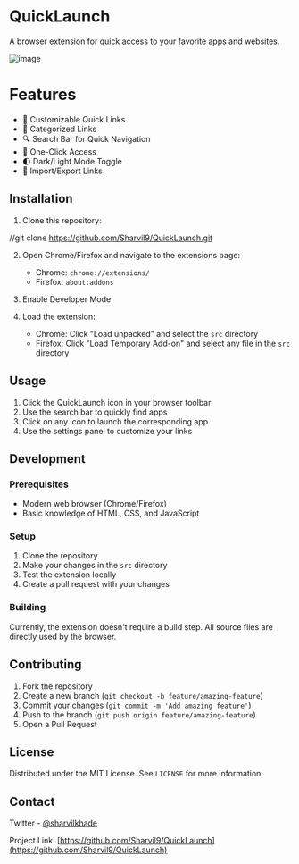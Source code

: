 # QuickLaunch

A browser extension for quick access to your favorite apps and websites.

![image](https://github.com/user-attachments/assets/1dcf2d32-13d6-4faf-ba81-7b5f88c22117)


# Features

- 🚀 Customizable Quick Links
- 📁 Categorized Links
- 🔍 Search Bar for Quick Navigation
- 🎯 One-Click Access
- 🌓 Dark/Light Mode Toggle
- 💾 Import/Export Links

## Installation

1. Clone this repository:

//git clone https://github.com/Sharvil9/QuickLaunch.git

2. Open Chrome/Firefox and navigate to the extensions page:
   - Chrome: `chrome://extensions/`
   - Firefox: `about:addons`

3. Enable Developer Mode

4. Load the extension:
   - Chrome: Click "Load unpacked" and select the `src` directory
   - Firefox: Click "Load Temporary Add-on" and select any file in the `src` directory

## Usage

1. Click the QuickLaunch icon in your browser toolbar
2. Use the search bar to quickly find apps
3. Click on any icon to launch the corresponding app
4. Use the settings panel to customize your links

## Development

### Prerequisites

- Modern web browser (Chrome/Firefox)
- Basic knowledge of HTML, CSS, and JavaScript

### Setup

1. Clone the repository
2. Make your changes in the `src` directory
3. Test the extension locally
4. Create a pull request with your changes

### Building

Currently, the extension doesn't require a build step. All source files are directly used by the browser.

## Contributing

1. Fork the repository
2. Create a new branch (`git checkout -b feature/amazing-feature`)
3. Commit your changes (`git commit -m 'Add amazing feature'`)
4. Push to the branch (`git push origin feature/amazing-feature`)
5. Open a Pull Request

## License

Distributed under the MIT License. See `LICENSE` for more information.

## Contact

Twitter - [@sharvilkhade](https://x.com/sharvilkhade)

Project Link: [https://github.com/Sharvil9/QuickLaunch](https://github.com/Sharvil9/QuickLaunch)
